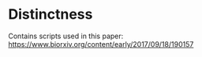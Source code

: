 # Distinctness
Contains scripts used in this paper:
https://www.biorxiv.org/content/early/2017/09/18/190157
